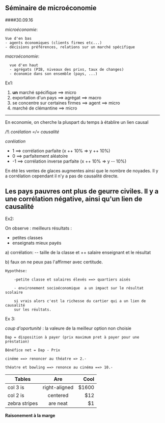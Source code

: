 Séminaire de microéconomie
---

####30.09.16

  *microéconomie*:

    Vue d'en bas
    - agents économiques (clients firmes etc...)
    - décisions préférences, relations sur un marché spécifique


  *macroéconomie*:

      vue d'en haut
      - agrégats (PIB, niveaux des prixs, taux de changes)
      - économie dans son ensemble (pays, ...)


  Ex1:

  1) **un** marché spécifique ==> micro
  2) exportation d'un pays ==> agrégat ==> macro
  3) se concentre sur certaines firmes ==> agent ==> micro
  4) marché de clémantine ==> micro

---
  En economie, on cherche la pluspart du temps à établire un lien causal

  */!\ corélation =/= causalité*

  *corélation*
  * 1 ==> corrélation parfaite (x ++ 10% => y ++ 10%)
  * 0 ==> parfaitement aléatoire
  * -1 ==> corrélation inverse parfaite (x ++ 10% => y -- 10%)

  En été les ventes de glaces augmentes ainsi que le nombre de noyades. Il y
  a corrélation cependant il n'y a pas de causalité directe.

  Les pays pauvres ont plus de geurre civiles. Il y a une corrélation négative,
  ainsi qu'un lien de causalité
---
  Ex2:

  On observe : meilleurs résultats :
  * petites classes
  * enseignats mieux payés

  a) corrélation: -- taille de la classe et ++ salaire enseignant et le résultat

  b) faux on ne peux pas l'affirmer avec certitude.

    Hypothése:

        -petite classe et salaires élevés ==> quartiers aisés

        - environement socioéconomique  a un impact sur le résultat scolaire

        si vrais alors c'est la richesse du cartier qui a un lien de causalité
        sur les réultats.

  Ex 3:

  *coup d'oportunité* : la valeure de la meilleur option non choisie

    Dap = disposition à payer (prix maximum pret à payer pour une prèstation)

    Bénéfice net = Dap - Prix

    cinéme ==> renoncer au théatre => 2.-

    théatre et bowling ==> renonce au cinéma ==> 10.-

| Tables        | Are           | Cool  |
| ------------- |:-------------:| -----:|
| col 3 is      | right-aligned | $1600 |
| col 2 is      | centered      |   $12 |
| zebra stripes | are neat      |    $1 |


  **Raisonement à la marge**
